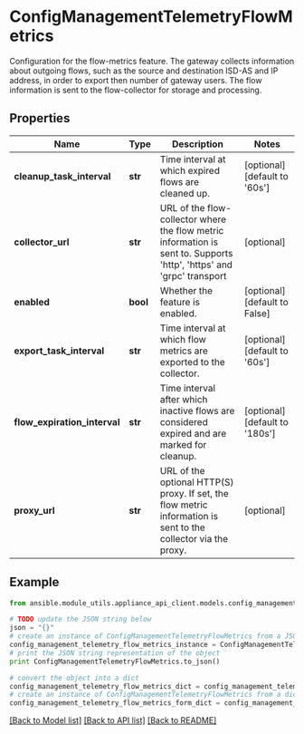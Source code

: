 # ConfigManagementTelemetryFlowMetrics

Configuration for the flow-metrics feature. The gateway collects information about outgoing flows, such as the source and destination ISD-AS and IP address, in order to export then number of gateway users. The flow information is sent to the flow-collector for storage and processing.

## Properties

Name | Type | Description | Notes
------------ | ------------- | ------------- | -------------
**cleanup_task_interval** | **str** | Time interval at which expired flows are cleaned up. | [optional] [default to '60s']
**collector_url** | **str** | URL of the flow-collector where the flow metric information is sent to. Supports &#39;http&#39;, &#39;https&#39; and &#39;grpc&#39; transport | [optional] 
**enabled** | **bool** | Whether the feature is enabled. | [optional] [default to False]
**export_task_interval** | **str** | Time interval at which flow metrics are exported to the collector. | [optional] [default to '60s']
**flow_expiration_interval** | **str** | Time interval after which inactive flows are considered expired and are marked for cleanup. | [optional] [default to '180s']
**proxy_url** | **str** | URL of the optional HTTP(S) proxy. If set, the flow metric information is sent to the collector via the proxy. | [optional] 

## Example

```python
from ansible.module_utils.appliance_api_client.models.config_management_telemetry_flow_metrics import ConfigManagementTelemetryFlowMetrics

# TODO update the JSON string below
json = "{}"
# create an instance of ConfigManagementTelemetryFlowMetrics from a JSON string
config_management_telemetry_flow_metrics_instance = ConfigManagementTelemetryFlowMetrics.from_json(json)
# print the JSON string representation of the object
print ConfigManagementTelemetryFlowMetrics.to_json()

# convert the object into a dict
config_management_telemetry_flow_metrics_dict = config_management_telemetry_flow_metrics_instance.to_dict()
# create an instance of ConfigManagementTelemetryFlowMetrics from a dict
config_management_telemetry_flow_metrics_form_dict = config_management_telemetry_flow_metrics.from_dict(config_management_telemetry_flow_metrics_dict)
```
[[Back to Model list]](../README.md#documentation-for-models) [[Back to API list]](../README.md#documentation-for-api-endpoints) [[Back to README]](../README.md)


